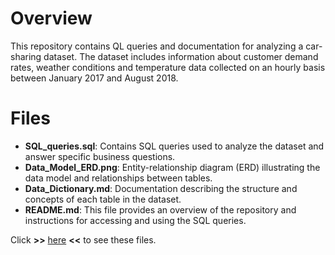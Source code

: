 # Overview
This repository contains QL queries and documentation for analyzing a car-sharing dataset. The dataset includes information about customer demand rates, weather conditions and temperature data collected on an hourly basis between January 2017 and August 2018.
# Files
- **SQL_queries.sql**: Contains SQL queries used to analyze the dataset and answer specific business questions.
- **Data_Model_ERD.png**: Entity-relationship diagram (ERD) illustrating the data model and relationships between tables.
- **Data_Dictionary.md**: Documentation describing the structure and concepts of each table in the dataset.
- **README.md**: This file provides an overview of the repository and instructions for accessing and using the SQL queries.

Click **>>** [here]() **<<** to see these files.
